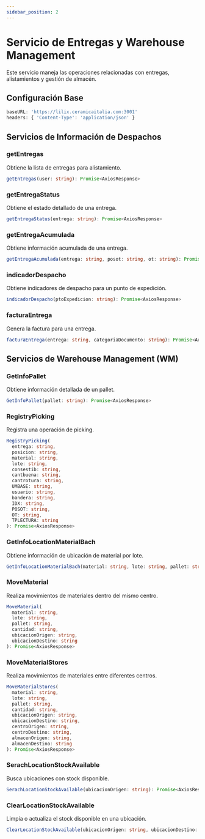 ```yaml
---
sidebar_position: 2
---
```


# Servicio de Entregas y Warehouse Management

Este servicio maneja las operaciones relacionadas con entregas, alistamientos y gestión de almacén.

## Configuración Base

```javascript
baseURL: 'https://lilix.ceramicaitalia.com:3001'
headers: { 'Content-Type': 'application/json' }
```

## Servicios de Información de Despachos

### getEntregas
Obtiene la lista de entregas para alistamiento.

```typescript
getEntregas(user: string): Promise<AxiosResponse>
```

### getEntregaStatus
Obtiene el estado detallado de una entrega.

```typescript
getEntregaStatus(entrega: string): Promise<AxiosResponse>
```

### getEntregaAcumulada
Obtiene información acumulada de una entrega.

```typescript
getEntregaAcumulada(entrega: string, posot: string, ot: string): Promise<AxiosResponse>
```

### indicadorDespacho
Obtiene indicadores de despacho para un punto de expedición.

```typescript
indicadorDespacho(ptoExpedicion: string): Promise<AxiosResponse>
```

### facturaEntrega
Genera la factura para una entrega.

```typescript
facturaEntrega(entrega: string, categoriaDocumento: string): Promise<AxiosResponse>
```

## Servicios de Warehouse Management (WM)

### GetInfoPallet
Obtiene información detallada de un pallet.

```typescript
GetInfoPallet(pallet: string): Promise<AxiosResponse>
```

### RegistryPicking
Registra una operación de picking.

```typescript
RegistryPicking(
  entrega: string,
  posicion: string,
  material: string,
  lote: string,
  consestib: string,
  cantbuena: string,
  cantrotura: string,
  UMBASE: string,
  usuario: string,
  bandera: string,
  IDX: string,
  POSOT: string,
  OT: string,
  TPLECTURA: string
): Promise<AxiosResponse>
```

### GetInfoLocationMaterialBach
Obtiene información de ubicación de material por lote.

```typescript
GetInfoLocationMaterialBach(material: string, lote: string, pallet: string): Promise<AxiosResponse>
```

### MoveMaterial
Realiza movimientos de materiales dentro del mismo centro.

```typescript
MoveMaterial(
  material: string,
  lote: string,
  pallet: string,
  cantidad: string,
  ubicacionOrigen: string,
  ubicacionDestino: string
): Promise<AxiosResponse>
```

### MoveMaterialStores
Realiza movimientos de materiales entre diferentes centros.

```typescript
MoveMaterialStores(
  material: string,
  lote: string,
  pallet: string,
  cantidad: string,
  ubicacionOrigen: string,
  ubicacionDestino: string,
  centroOrigen: string,
  centroDestino: string,
  almacenOrigen: string,
  almacenDestino: string
): Promise<AxiosResponse>
```

### SerachLocationStockAvailable
Busca ubicaciones con stock disponible.

```typescript
SerachLocationStockAvailable(ubicacionOrigen: string): Promise<AxiosResponse>
```

### ClearLocationStockAvailable
Limpia o actualiza el stock disponible en una ubicación.

```typescript
ClearLocationStockAvailable(ubicacionOrigen: string, ubicacionDestino: string): Promise<AxiosResponse>
```